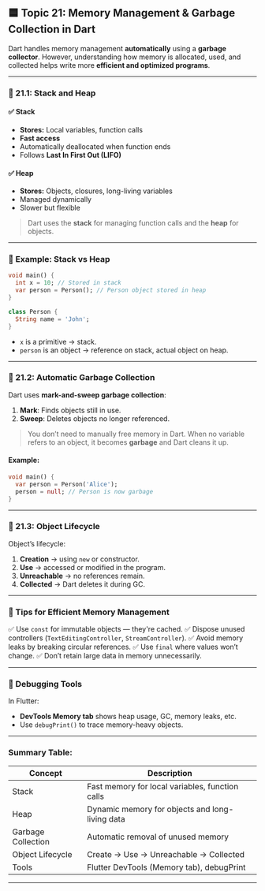 ## 🟦 **Topic 21: Memory Management & Garbage Collection in Dart**

Dart handles memory management **automatically** using a **garbage collector**. However, understanding how memory is allocated, used, and collected helps write more **efficient and optimized programs**.

---

### 🔹 21.1: **Stack and Heap**

#### ✅ Stack

* **Stores:** Local variables, function calls
* **Fast access**
* Automatically deallocated when function ends
* Follows **Last In First Out (LIFO)**

#### ✅ Heap

* **Stores:** Objects, closures, long-living variables
* Managed dynamically
* Slower but flexible

> Dart uses the **stack** for managing function calls and the **heap** for objects.

---

### 🔹 Example: Stack vs Heap

```dart
void main() {
  int x = 10; // Stored in stack
  var person = Person(); // Person object stored in heap
}

class Person {
  String name = 'John';
}
```

* `x` is a primitive → stack.
* `person` is an object → reference on stack, actual object on heap.

---

### 🔹 21.2: **Automatic Garbage Collection**

Dart uses **mark-and-sweep garbage collection**:

1. **Mark**: Finds objects still in use.
2. **Sweep**: Deletes objects no longer referenced.

> You don’t need to manually free memory in Dart. When no variable refers to an object, it becomes **garbage** and Dart cleans it up.

#### Example:

```dart
void main() {
  var person = Person('Alice');
  person = null; // Person is now garbage
}
```

---

### 🔹 21.3: **Object Lifecycle**

Object’s lifecycle:

1. **Creation** → using `new` or constructor.
2. **Use** → accessed or modified in the program.
3. **Unreachable** → no references remain.
4. **Collected** → Dart deletes it during GC.

---

### 🧠 Tips for Efficient Memory Management

✅ Use `const` for immutable objects — they're cached.
✅ Dispose unused controllers (`TextEditingController`, `StreamController`).
✅ Avoid memory leaks by breaking circular references.
✅ Use `final` where values won’t change.
✅ Don’t retain large data in memory unnecessarily.

---

### 🔎 Debugging Tools

In Flutter:

* **DevTools Memory tab** shows heap usage, GC, memory leaks, etc.
* Use `debugPrint()` to trace memory-heavy objects.

---

### Summary Table:

| Concept            | Description                                     |
| ------------------ | ----------------------------------------------- |
| Stack              | Fast memory for local variables, function calls |
| Heap               | Dynamic memory for objects and long-living data |
| Garbage Collection | Automatic removal of unused memory              |
| Object Lifecycle   | Create → Use → Unreachable → Collected          |
| Tools              | Flutter DevTools (Memory tab), debugPrint       |

---

 